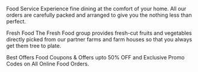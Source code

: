 
Food Service
Experience fine dining at the comfort of your home. All our orders are carefully packed and arranged to give you the nothing less than perfect.


Fresh Food
The Fresh Food group provides fresh-cut fruits and vegetables directly picked from our partner farms and farm houses so that you always get them tree to plate.


Best Offers
Food Coupons & Offers upto 50% OFF and Exclusive Promo Codes on All Online Food Orders.
